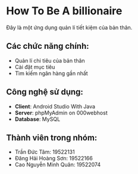 # How To Be A billionaire
Đây là một ứng dụng quản lí tiết kiệm của bản thân.

## Các chức năng chính:
- Quản lí chi tiêu của bản thân
- Cài đặt mục tiêu
- Tìm kiếm ngân hàng gần nhất

## Công nghệ sử dụng:
- **Client**: Android Studio With Java
- **Server**: phpMyAdmin on 000webhost
- **Database**: MySQL

## Thành viên trong nhóm:
- Trần Đức Tâm: 19522131
- Đăng Hải Hoàng Sơn: 19522166
- Cao Nguyễn Minh Quân: 19522074
